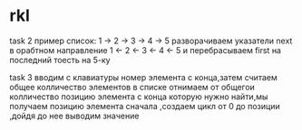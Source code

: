 # rkl

task 2
 пример список: 1 -> 2 -> 3 -> 4 -> 5
 разворачиваем указатели next в орабтном направление  1 <- 2 <- 3 <- 4 <- 5 и перебрасываем first на последний тоесть на 5-ку
 
 
 task 3
  вводим с клавиатуры номер элемента с конца,затем считаем общее колличество элементов в списке отнимаем от общегои колличество позицию элемента с конца которую нужно найти,мы получаем позицию элемента сначала ,создаем цикл от 0 до позиции ,дойдя до нее выводим значение
